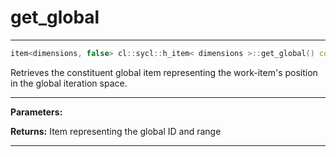 # get_global

---

```cpp
item<dimensions, false> cl::sycl::h_item< dimensions >::get_global() const
```


Retrieves the constituent global item representing the work-item's position in the global iteration space. 


---
**Parameters:**

**Returns:** Item representing the global ID and range 

---
